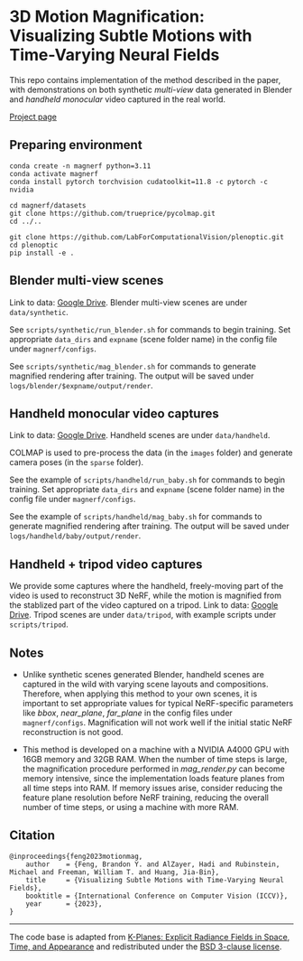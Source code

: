 # 3D Motion Magnification: Visualizing Subtle Motions with Time-Varying Neural Fields

This repo contains implementation of the method described in the paper, with demonstrations on both synthetic _multi-view_ data generated in Blender and _handheld monocular_ video captured in the real world.

[Project page](https://3d-motion-magnification.github.io/)

## Preparing environment

```
conda create -n magnerf python=3.11
conda activate magnerf
conda install pytorch torchvision cudatoolkit=11.8 -c pytorch -c nvidia

cd magnerf/datasets
git clone https://github.com/trueprice/pycolmap.git
cd ../..

git clone https://github.com/LabForComputationalVision/plenoptic.git
cd plenoptic
pip install -e .
```

## Blender multi-view scenes

Link to data: [Google Drive](https://drive.google.com/drive/folders/1d8lWyzSRb3KH5AagDWbOaw2BbCgxcJD-?usp=sharing). Blender multi-view scenes are under `data/synthetic`.


See `scripts/synthetic/run_blender.sh` for commands to begin training. 
Set appropriate `data_dirs` and `expname` (scene folder name) in the config file under `magnerf/configs`.

See `scripts/synthetic/mag_blender.sh` for commands to generate magnified rendering after training. The output will be saved under `logs/blender/$expname/output/render`.


## Handheld monocular video captures

Link to data: [Google Drive](https://drive.google.com/drive/folders/1d8lWyzSRb3KH5AagDWbOaw2BbCgxcJD-?usp=sharing). Handheld scenes are under `data/handheld`.


COLMAP is used to pre-process the data (in the `images` folder) and generate camera poses (in the `sparse` folder).


See the example of `scripts/handheld/run_baby.sh` for commands to begin training. Set appropriate `data_dirs` and `expname` (scene folder name) in the config file under `magnerf/configs`.


See the example of `scripts/handheld/mag_baby.sh` for commands to generate magnified rendering after training. The output will be saved under `logs/handheld/baby/output/render`.

## Handheld + tripod video captures
We provide some captures where the handheld, freely-moving part of the video is used to reconstruct 3D NeRF, while the motion is magnified from the stablized part of the video captured on a tripod.
Link to data: [Google Drive](https://drive.google.com/drive/folders/1d8lWyzSRb3KH5AagDWbOaw2BbCgxcJD-?usp=sharing). Tripod scenes are under `data/tripod`, with example scripts under `scripts/tripod`.



## Notes
- Unlike synthetic scenes generated Blender, handheld scenes are captured in the wild with varying scene layouts and compositions.
Therefore, when applying this method to your own scenes, it is important to set appropriate values for typical NeRF-specific parameters like _bbox_, _near_plane_, _far_plane_ in the config files under `magnerf/configs`.
Magnification will not work well if the initial static NeRF reconstruction is not good.


- This method is developed on a machine with a NVIDIA A4000 GPU with 16GB memory and 32GB RAM.
When the number of time steps is large, the magnification procedure performed in _mag_render.py_ can become memory intensive, since the implementation loads feature planes from all time steps into RAM. If memory issues arise, consider reducing the feature plane resolution before NeRF training, reducing the overall number of time steps, or using a machine with more RAM.


## Citation

```
@inproceedings{feng2023motionmag,
    author    = {Feng, Brandon Y. and AlZayer, Hadi and Rubinstein, Michael and Freeman, William T. and Huang, Jia-Bin},
    title     = {Visualizing Subtle Motions with Time-Varying Neural Fields},
    booktitle = {International Conference on Computer Vision (ICCV)},
    year      = {2023},
}
```

---
The code base is adapted from [K-Planes: Explicit Radiance Fields in Space, Time, and Appearance](https://sarafridov.github.io/K-Planes) and redistributed under the [BSD 3-clause license](LICENSE).
